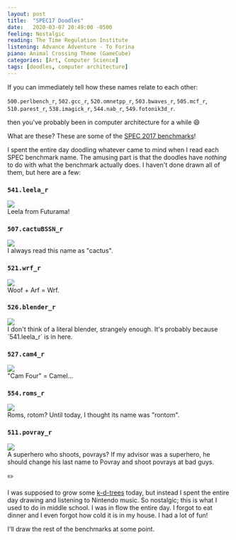 ```yaml
---
layout: post
title:  "SPEC17 Doodles"
date:   2020-03-07 20:49:00 -0500
feeling: Nostalgic
reading: The Time Regulation Institute
listening: Advance Adventure - To Forina
piano: Animal Crossing Theme (GameCube)
categories: [Art, Computer Science]
tags: [doodles, computer architecture]
---
```


If you can immediately tell how these names relate to each other:

`500.perlbench_r`, `502.gcc_r`, `520.omnetpp_r`, `503.bwaves_r`, `505.mcf_r`, `510.parest_r`, `538.imagick_r`, `544.nab_r`, `549.fotonik3d_r`.

then you've probably been in computer architecture for a while :smile:

What are these? These are some of the [SPEC 2017 benchmarks](https://www.spec.org/cpu2017/)!

I spent the entire day doodling whatever came to mind when I read each SPEC benchmark name. The amusing part is that the doodles have *nothing* to do with what the benchmark actually does. I haven't done drawn all of them, but here are a few:

### `541.leela_r`
<div><img src="{{site.baseurl}}/assets/2020-03-07/SPEC17-leela.png"></div>
Leela from Futurama!

### `507.cactuBSSN_r`
<div><img src="{{site.baseurl}}/assets/2020-03-07/SPEC17-cactuBSSN.png"></div>
I always read this name as "cactus".

### `521.wrf_r`
<div><img src="{{site.baseurl}}/assets/2020-03-07/SPEC17-wrf.png"></div>
Woof + Arf = Wrf.

### `526.blender_r`
<div><img src="{{site.baseurl}}/assets/2020-03-07/SPEC17-blender.png"></div>
I don't think of a literal blender, strangely enough. It's probably because `541.leela_r` is in here.

### `527.cam4_r`
<div><img src="{{site.baseurl}}/assets/2020-03-07/SPEC17-cam4.png"></div>
"Cam Four" = Camel...

### `554.roms_r`
<div><img src="{{site.baseurl}}/assets/2020-03-07/SPEC17-roms.png"></div>
Roms, rotom? Until today, I thought its name was "rontom".

### `511.povray_r`
<div><img src="{{site.baseurl}}/assets/2020-03-07/SPEC17-povray.png"></div>
A superhero who shoots, povrays? If my advisor was a superhero, he should change his last name to Povray and shoot povrays at bad guys.

:pencil2:

I was supposed to grow some [k-d-trees](https://en.wikipedia.org/wiki/K-d_tree) today, but instead I spent the entire day drawing and listening to Nintendo music. So nostalgic; this is what I used to do in middle school. I was in flow the entire day. I forgot to eat dinner and I even forgot how cold it is in my house. I had a lot of fun!

I'll draw the rest of the benchmarks at some point.
